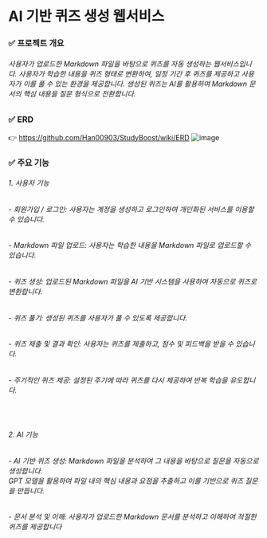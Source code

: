 # AI 기반 퀴즈 생성 웹서비스
### ✅ 프로젝트 개요
###### 사용자가 업로드한 Markdown 파일을 바탕으로 퀴즈를 자동 생성하는 웹서비스입니다. 사용자가 학습한 내용을 퀴즈 형태로 변환하여, 일정 기간 후 퀴즈를 제공하고 사용자가 이를 풀 수 있는 환경을 제공합니다. 생성된 퀴즈는 AI를 활용하여 Markdown 문서의 핵심 내용을 질문 형식으로 전환합니다.
### ✅ ERD
👉 https://github.com/Han00903/StudyBoost/wiki/ERD
![image](https://github.com/user-attachments/assets/36baffa2-570d-4ac6-b43b-bea25009d9d4)


### ✅ 주요 기능
###### 1. 사용자 기능
###### - 회원가입 / 로그인: 사용자는 계정을 생성하고 로그인하여 개인화된 서비스를 이용할 수 있습니다.
###### - Markdown 파일 업로드: 사용자는 학습한 내용을 Markdown 파일로 업로드할 수 있습니다.
###### - 퀴즈 생성: 업로드된 Markdown 파일을 AI 기반 시스템을 사용하여 자동으로 퀴즈로 변환합니다.
###### - 퀴즈 풀기: 생성된 퀴즈를 사용자가 풀 수 있도록 제공합니다.
###### - 퀴즈 제출 및 결과 확인: 사용자는 퀴즈를 제출하고, 점수 및 피드백을 받을 수 있습니다.
###### - 주기적인 퀴즈 제공: 설정된 주기에 따라 퀴즈를 다시 제공하여 반복 학습을 유도합니다.
<br>

###### 2. AI 기능
###### - AI 기반 퀴즈 생성: Markdown 파일을 분석하여 그 내용을 바탕으로 질문을 자동으로 생성합니다. <br> GPT 모델을 활용하여 파일 내의 핵심 내용과 요점을 추출하고 이를 기반으로 퀴즈 질문을 만듭니다.
###### - 문서 분석 및 이해: 사용자가 업로드한 Markdown 문서를 분석하고 이해하여 적절한 퀴즈를 제공합니다
<br>


